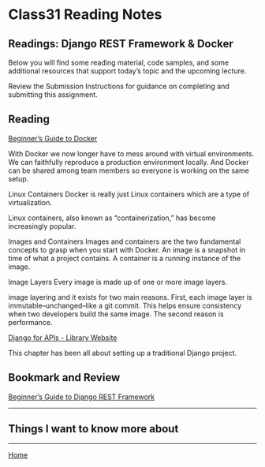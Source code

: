 # Class31 Reading Notes

## Readings: Django REST Framework & Docker
Below you will find some reading material, code samples, and some additional resources that support today’s topic and the upcoming lecture.

Review the Submission Instructions for guidance on completing and submitting this assignment.

## Reading
[Beginner’s Guide to Docker](https://wsvincent.com/beginners-guide-to-docker/)

With Docker we now longer have to mess around with virtual environments. We can faithfully reproduce a production environment locally. And Docker can be shared among team members so everyone is working on the same setup.

Linux Containers
Docker is really just Linux containers which are a type of virtualization.

Linux containers, also known as “containerization,” has become increasingly popular.

Images and Containers
Images and containers are the two fundamental concepts to grasp when you start with Docker. An image is a snapshot in time of what a project contains. A container is a running instance of the image.

Image Layers
Every image is made up of one or more image layers.

image layering and it exists for two main reasons. First, each image layer is immutable–unchanged–like a git commit. This helps ensure consistency when two developers build the same image. The second reason is performance. 

[Django for APIs - Library Website](https://djangoforapis.com/library-website-and-api/)

This chapter has been all about setting up a traditional Django project. 


## Bookmark and Review
[Beginner’s Guide to Django REST Framework](https://wsvincent.com/official-django-rest-framework-tutorial-beginners-guide)


----

## Things I want to know more about

----
[Home](https://github.com/MISalz/401_Reading_Notes/blob/main/README.md)